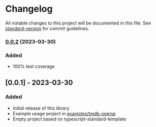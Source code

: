 # Changelog

All notable changes to this project will be documented in this file. See [standard-version](https://github.com/conventional-changelog/standard-version) for commit guidelines.

### [0.0.2](https://github.com/floriscornel/chatrpc/compare/v0.1.1...v0.0.2) (2023-03-30)

### Added
- 100% test coverage

## [0.0.1] - 2023-03-30

### Added

- Initial release of this library
- Example usage project in [examples/tmdb-openai](examples/tmdb-openai)
- Empty project based on typescript-standard-template 